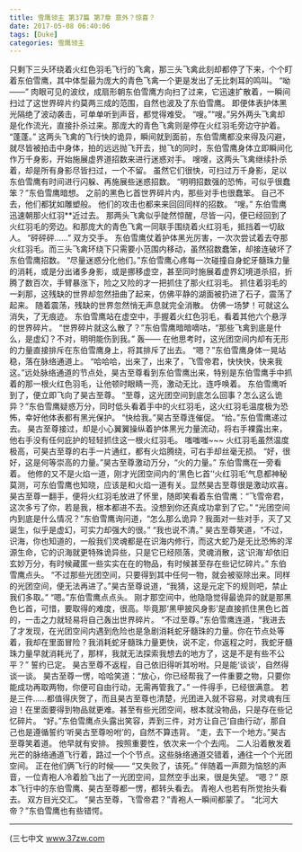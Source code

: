 ```yaml
---
title: 雪鹰领主 第37篇 第7章 意外？惊喜？
date: 2017-05-08 06:40:06
tags: [Duke]
categories: 雪鹰领主
---
```


只剩下三头环绕着火红色羽毛飞行的飞禽，那三头飞禽此刻却都停了下来，个个盯着东伯雪鹰，其中体型最为庞大的青色飞禽一个更是发出了无比刺耳的鸣叫。
“呦——”
肉眼可见的波纹，成扇形朝东伯雪鹰方向扫了过来，它迅速扩散着，一瞬间扫过了这世界碎片约莫两三成的范围，自然也波及了东伯雪鹰。
即便体表护体黑光隔绝了波动袭击，可单单听到声音，都觉得难受。
“嗖。”“嗖。”另外两头飞禽却是化作流光，直接扑杀过来。那庞大的青色飞禽则是停在火红羽毛旁边守护着。
“蓬蓬。”
这两头飞禽的飞行快的诡异，瞬间就到面前，东伯雪鹰都没来得及闪避，就尽皆被拍击中身体，拍的远远抛飞开去，抛飞的同时，东伯雪鹰身体立即瞬间化作万千身影，开始施展虚界道招数来进行迷惑对手。
嗖嗖，这两头飞禽继续扑杀着，却是所有身影尽皆扫过，一个不留。
虽然它们很快，可扫过万千身影，足以东伯雪鹰有时间进行闪躲、再施展些迷惑招数。
“明明招数强的恐怖，可似乎很蠢笨？”东伯雪鹰暗想。
之前的黑色匕首世界碎片内，那些对手也很蠢笨。
自己不去，他们都犹如雕塑般。
他们的攻击也都来来回回同样的招数。
“嗖。”
东伯雪鹰迅速朝那火红羽**近过去。
那两头飞禽似乎陡然惊醒，尽皆一闪，便已经回到了火红羽毛的旁边。和那庞大的青色飞禽一同联手围绕着火红羽毛，抵挡着一切敌人。
“砰砰砰……”
双方交手。
东伯雪鹰仗着护体黑光厉害，一次次尝试着去夺那火红羽毛。而三头飞禽环绕下只需要小范围内移动，虽然招数蠢笨，却接连破坏了东伯雪鹰招数。
“尽量迷惑分化他们。”东伯雪鹰心疼每一次碰撞自身蛇牙髓珠力量的消耗，或是分出诸多身影，或是挪移虚空，甚至同时施展着虚界幻境道杀招，折腾了数百次，手臂暴涨下，险之又险的才一把抓住了那火红羽毛。
抓住着羽毛的一刹那，这残缺的世界却忽然扭曲了起来，仿佛平静的湖面被扔进了石子，震荡了起来。
随着震荡，残缺的世界忽然悄无声息就完全消散。
仿佛一场梦！可就这么消失，了无痕迹。
东伯雪鹰站在虚空中，手握着火红色羽毛，看着其他六个悬浮的世界碎片。
“世界碎片就这么散了？”东伯雪鹰暗暗嘀咕，“那些飞禽到底是什么，是虚幻？不对，明明能伤到我。”
轰——
在他思考时，这光团空间内却有无形的力量直接排斥在东伯雪鹰身上，将其排斥了出去。
“嗯？”东伯雪鹰身体一晃站稳，落在脉络通道上。
“哈哈哈，出来了，出来了，飞雪帝君，快快快，快来我这。”远处脉络通道的节点处，昊古至尊看到东伯雪鹰出来，特别是东伯雪鹰手中抓着的那一根火红色羽毛，让他顿时眼睛一亮，激动无比，连呼唤着。
东伯雪鹰听到了，便立即飞向了昊古至尊。
“至尊，这光团空间到底怎么回事？怎么这么诡异？”东伯雪鹰疑惑万分，同时低头看着手中的火红羽毛，这火红羽毛温度极为恐怖，幸好他体表都有黑光保护。
“快给我。”昊古至尊连催促。
“给。”东伯雪鹰递过去。
昊古至尊接过，却是小心翼翼操纵着护体黑光力量流动，将右手裸露出来，他右手没有任何庇护的轻轻抓住这一根火红羽毛。
嗤嗤嗤~~~
火红羽毛虽然温度极高，可昊古至尊的右手一片通红，都有火焰腾绕，可右手却丝毫无损。
“好，很好，这是何等崇高的力量。”昊古至尊激动万分，“火的力量。”
东伯雪鹰在一旁看着。
他修的又不是火焰一道，刚才光团空间内的‘黑色匕首’‘火红羽毛’气息都神秘莫测，可东伯雪鹰也知晓，应该是和火焰一道有关。显然昊古至尊很是激动欢喜。
昊古至尊一翻手，便将火红羽毛放进了怀里，随即笑看着东伯雪鹰：“飞雪帝君，这次多亏了你，若是我，根本都进不去。没想到你还真成功拿到了它。”
“光团空间内到底是什么情况？”东伯雪鹰询问道，“怎么那么诡异？我面对一些对手，灭了又诞生，似乎是虚幻，可实力却强大的很。”
“我也说不清。”
昊古至尊笑道，“不过，识海，你也知道的，一般我们灵魂都是在识海内修行，而这大蛇乃是无比恐怖的浑源生命，它的识海就更特殊诡异些，只是它已经陨落，灵魂消散，这‘识海’却依旧玄妙万分，有时候藏匿一些实实在在的物品，有时候甚至存在些记忆碎片。”
东伯雪鹰点头。
“不过那些光团空间，只要得到其中任何一物，就会被驱除出来。同样的光团空间，便无法再进了。”昊古至尊说道，“我猜，这是元定下的规则吧，禁止我们多取。”
“嗯。”东伯雪鹰点点头。
刚才那空间中，他隐隐觉得最诡异的就是那黑色匕首，可惜，要取得的难度，很高。毕竟那‘黑甲披风身影’是直接抓住黑色匕首的，一击之力就轻易将自己轰出世界碎片。
“不过至尊。”东伯雪鹰连道，“我进去了才发现，在光团空间内遇到危险也是急剧消耗蛇牙髓珠的力量。你在节点处等着，我却在里面冒险？我消耗蛇牙髓珠力量更快，说不定，你返程之时，我蛇牙髓珠力量早就消耗光了，那样，我就无法探索我想去的地方了，这是不是有些不公平？”
誓约已定。
昊古至尊不返程，自己依旧得听其吩咐。只是能‘谈谈’，自然得谈一谈。
昊古至尊一愣，哈哈笑道：“放心，你已经帮我了一件重要之物，只要你能成功再取两物，你便可自由行动，无需再管我了。”
一件得手，已经很满意。
若是三件……都值得庆贺了，而且昊古至尊也清楚，光团进入就不容易，对灵魂有压迫！在里面要得到物品就更难。甚至有些光团空间，根本就没物品，只是存在些记忆碎片。
“好。”东伯雪鹰点头露出笑容，弄到三件，对方让自己‘自由行动’，那自己也是遵循誓约‘听昊古至尊吩咐’的，自然不算违背。
“走，去下一个地方。”昊古至尊笑着道。
他早就有安排。
按照重要性，依次来一个个去闯。
二人沿着散发着光芒的脉络通道飞行着，路过一个个节点。这些脉络通道交错着，通往一个个光团空间。
正在他们俩飞行的时候——
“又失败了，该死。”
伴随着一声颇为恼怒的声音，一位青袍人冷着脸飞出了一光团空间，显然空手出来，很是失望。
“嗯？”
原本飞行中的东伯雪鹰、昊古至尊都一愣，都转头看去。
青袍人也若有所觉抬头看去。
双方目光交汇。
“昊古至尊，飞雪帝君？”青袍人一瞬间都蒙了。
“北河大帝？”东伯雪鹰也有些错愕。
******
(三七中文 www.37zw.com
